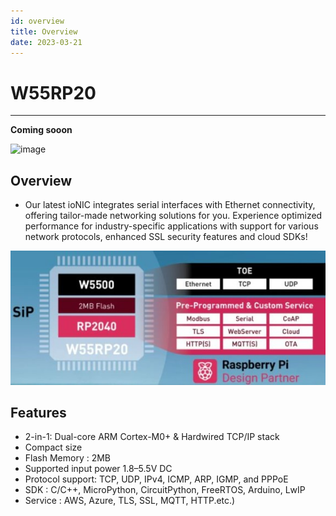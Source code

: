 ```yaml
---
id: overview
title: Overview
date: 2023-03-21
---
```




# W55RP20


----

**Coming sooon**



![image](https://github.com/Wiznet/document_framework/assets/77008882/fcfc0573-8de7-434a-9608-0f47a39f557a)



## Overview

- Our latest ioNIC integrates serial interfaces with Ethernet connectivity, offering tailor-made networking solutions for you. Experience optimized performance for industry-specific applications with support for various network protocols, enhanced SSL security features and cloud SDKs! 

![](/img/products/sip.jpg)

## Features

* 2-in-1: Dual-core ARM Cortex-M0+ & Hardwired TCP/IP stack
* Compact size
* Flash Memory : 2MB
* Supported input power 1.8–5.5V DC
* Protocol support: TCP, UDP, IPv4, ICMP, ARP, IGMP, and PPPoE
* SDK : C/C++, MicroPython, CircuitPython, FreeRTOS, Arduino, LwIP
* Service : AWS, Azure, TLS, SSL, MQTT, HTTP.etc.)
